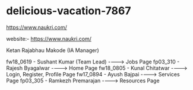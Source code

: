# delicious-vacation-7867
https://www.naukri.com/


website:- https://www.naukri.com/

Ketan Rajabhau Makode (IA Manager)

fw18_0619 - Sushant Kumar (Team Lead)     ----> Jobs Page
fp03_310  - Rajesh Byagalwar              ----> Home Page
fw18_0805 - Kunal Chitatwar               ----> Login, Register, Profile Page
fw17_0894 - Ayush Bajpai                  ----> Services Page
fp03_305  - Ramkezh Premarajan            ----> Resources Page
